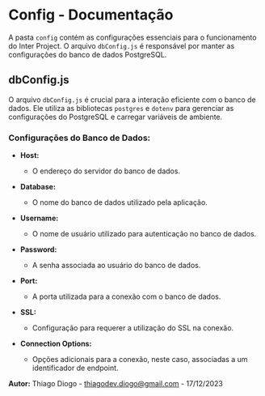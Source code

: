 # Config - Documentação

A pasta `config` contém as configurações essenciais para o funcionamento do Inter Project. O arquivo `dbConfig.js` é responsável por manter as configurações do banco de dados PostgreSQL.

## dbConfig.js

O arquivo `dbConfig.js` é crucial para a interação eficiente com o banco de dados. Ele utiliza as bibliotecas `postgres` e `dotenv` para gerenciar as configurações do PostgreSQL e carregar variáveis de ambiente.

### Configurações do Banco de Dados:

- **Host:**
  - O endereço do servidor do banco de dados.

- **Database:**
  - O nome do banco de dados utilizado pela aplicação.

- **Username:**
  - O nome de usuário utilizado para autenticação no banco de dados.

- **Password:**
  - A senha associada ao usuário do banco de dados.

- **Port:**
  - A porta utilizada para a conexão com o banco de dados.

- **SSL:**
  - Configuração para requerer a utilização do SSL na conexão.

- **Connection Options:**
  - Opções adicionais para a conexão, neste caso, associadas a um identificador de endpoint.

**Autor:**
Thiago Diogo - thiagodev.diogo@gmail.com - 17/12/2023